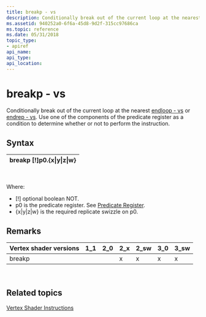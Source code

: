 ```yaml
---
title: breakp - vs
description: Conditionally break out of the current loop at the nearest endloop - vs or endrep - vs. Use one of the components of the predicate register as a condition to determine whether or not to perform the instruction.
ms.assetid: 940252a0-6f6a-45d8-9d2f-315cc97686ca
ms.topic: reference
ms.date: 05/31/2018
topic_type: 
- apiref
api_name: 
api_type: 
api_location: 
---
```


# breakp - vs

Conditionally break out of the current loop at the nearest [endloop - vs](endloop---vs.md) or [endrep - vs](endrep---vs.md). Use one of the components of the predicate register as a condition to determine whether or not to perform the instruction.

## Syntax



| breakp \[!\]p0.{x\|y\|z\|w} |
|-----------------------------|



 

Where:

-   \[!\] optional boolean NOT.
-   p0 is the predicate register. See [Predicate Register](dx9-graphics-reference-asm-vs-registers-predicate.md).
-   {x\|y\|z\|w} is the required replicate swizzle on p0.

## Remarks



| Vertex shader versions | 1\_1 | 2\_0 | 2\_x | 2\_sw | 3\_0 | 3\_sw |
|------------------------|------|------|------|-------|------|-------|
| breakp                 |      |      | x    | x     | x    | x     |



 

## Related topics

<dl> <dt>

[Vertex Shader Instructions](dx9-graphics-reference-asm-vs-instructions.md)
</dt> </dl>

 

 




